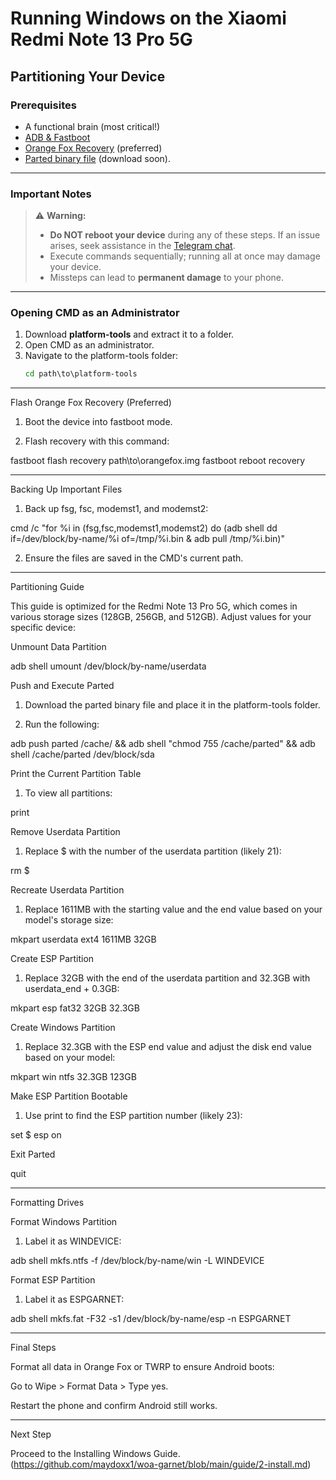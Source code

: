 # Running Windows on the Xiaomi Redmi Note 13 Pro 5G

## Partitioning Your Device

### Prerequisites
- A functional brain (most critical!)
- [ADB & Fastboot](https://developer.android.com/studio/releases/platform-tools)  
- [Orange Fox Recovery](https://orangefox.download/device/garnet) (preferred)
- [Parted binary file](https://twrp.me/faq/partitioning.html) (download soon).

---

### Important Notes
> ⚠️ **Warning:**  
> 
> - **Do NOT reboot your device** during any of these steps. If an issue arises, seek assistance in the [Telegram chat](https://t.me/joinchat/MNjTmBqHIokjweeN0SpoyA).  
> - Execute commands sequentially; running all at once may damage your device.
> - Missteps can lead to **permanent damage** to your phone.

---

### Opening CMD as an Administrator
1. Download **platform-tools** and extract it to a folder.  
2. Open CMD as an administrator.  
3. Navigate to the platform-tools folder:  
   ```cmd
   cd path\to\platform-tools


---

Flash Orange Fox Recovery (Preferred)

1. Boot the device into fastboot mode.


2. Flash recovery with this command:

fastboot flash recovery path\to\orangefox.img
fastboot reboot recovery




---

Backing Up Important Files

1. Back up fsg, fsc, modemst1, and modemst2:

cmd /c "for %i in (fsg,fsc,modemst1,modemst2) do (adb shell dd if=/dev/block/by-name/%i of=/tmp/%i.bin & adb pull /tmp/%i.bin)"


2. Ensure the files are saved in the CMD's current path.




---

Partitioning Guide

This guide is optimized for the Redmi Note 13 Pro 5G, which comes in various storage sizes (128GB, 256GB, and 512GB). Adjust values for your specific device:

Unmount Data Partition

adb shell umount /dev/block/by-name/userdata

Push and Execute Parted

1. Download the parted binary file and place it in the platform-tools folder.


2. Run the following:

adb push parted /cache/ && adb shell "chmod 755 /cache/parted" && adb shell /cache/parted /dev/block/sda



Print the Current Partition Table

1. To view all partitions:

print



Remove Userdata Partition

1. Replace $ with the number of the userdata partition (likely 21):

rm $



Recreate Userdata Partition

1. Replace 1611MB with the starting value and the end value based on your model's storage size:

mkpart userdata ext4 1611MB 32GB



Create ESP Partition

1. Replace 32GB with the end of the userdata partition and 32.3GB with userdata_end + 0.3GB:

mkpart esp fat32 32GB 32.3GB



Create Windows Partition

1. Replace 32.3GB with the ESP end value and adjust the disk end value based on your model:

mkpart win ntfs 32.3GB 123GB



Make ESP Partition Bootable

1. Use print to find the ESP partition number (likely 23):

set $ esp on



Exit Parted

quit


---

Formatting Drives

Format Windows Partition

1. Label it as WINDEVICE:

adb shell mkfs.ntfs -f /dev/block/by-name/win -L WINDEVICE



Format ESP Partition

1. Label it as ESPGARNET:

adb shell mkfs.fat -F32 -s1 /dev/block/by-name/esp -n ESPGARNET




---

Final Steps

Format all data in Orange Fox or TWRP to ensure Android boots:

Go to Wipe > Format Data > Type yes.


Restart the phone and confirm Android still works.



---

Next Step

Proceed to the Installing Windows Guide.
(https://github.com/maydoxx1/woa-garnet/blob/main/guide/2-install.md)


